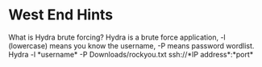 # West End Hints

[//]: # (Example of the tabs.)

<tabs>
<tab title="Hint 1">What is Hydra brute forcing?</tab>
<tab title="Hint 2">Hydra is a brute force application, -l (lowercase) means you know the username, -P means password wordlist.</tab>
<tab title="Hint 3">Hydra -l *username* -P Downloads/rockyou.txt ssh://*IP address*:*port*</tab>
</tabs>
